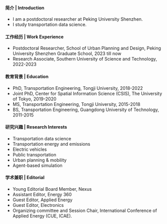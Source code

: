 #### 简介 | Introduction

- I am a postdoctoral researcher at Peking University Shenzhen. 
- I study transportation data science.

#### 工作经历 | Work Experience

- Postdoctoral Researcher, School of Urban Planning and Design, Peking University Shenzhen Graduate School, 2023 till now
- Research Associate, Southern University of Science and Technology, 2022-2023

#### 教育背景 | Education

- PhD, Transportation Engineering, Tongji University, 2018-2022
- Joint PhD, Center for Spatial Information Science (CSIS), The University of Tokyo, 2019-2020
- MS, Transportation Engineering, Tongji University, 2015-2018
- BS, Transportation Engineering, Guangdong University of Technology, 2011-2015

#### 研究兴趣 | Research Interests

- Transportation data science
- Transportation energy and emissions
- Electric vehicles
- Public transportation
- Urban planning & mobility
- Agent-based simulation

#### 学术兼职 | Editorial 

- Young Editorial Board Member, Nexus
- Assistant Editor, Energy 360
- Guest Editor, Applied Energy 
- Guest Editor, Electronics 
- Organizing committee and Session Chair, International Conference of Applied Energy (CUE, ICAE).
